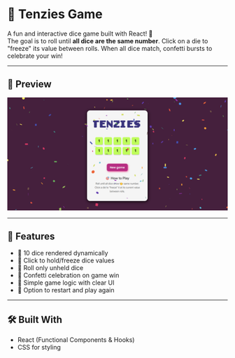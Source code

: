 # 🎲 Tenzies Game

A fun and interactive dice game built with React! 🎉  
The goal is to roll until **all dice are the same number**. Click on a die to "freeze" its value between rolls. When all dice match, confetti bursts to celebrate your win!

---

## 📸 Preview

![Tenzies Screenshot](./screenshot.png)

---

## 🚀 Features

- 🎲 10 dice rendered dynamically
- 🎯 Click to hold/freeze dice values
- 🎲 Roll only unheld dice
- 🎉 Confetti celebration on game win
- 🧠 Simple game logic with clear UI
- 🔁 Option to restart and play again

---

## 🛠️ Built With

- React (Functional Components & Hooks)
- CSS for styling